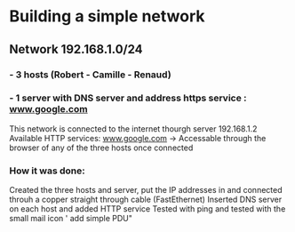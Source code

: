 


# Building a simple network 

## Network 192.168.1.0/24
### - 3 hosts (Robert - Camille - Renaud) 
### - 1 server with DNS server and address https service : www.google.com 



This network is connected to the internet thourgh server 192.168.1.2
Available HTTP services: www.google.com
-> Accessable through the browser of any of the three hosts once connected 


### How it was done: 

Created the three hosts and server, put the IP addresses in and connected throuh a copper straight through cable (FastEthernet)
Inserted DNS server on each host and added HTTP service
Tested with ping and tested with the small mail icon ' add simple PDU"


